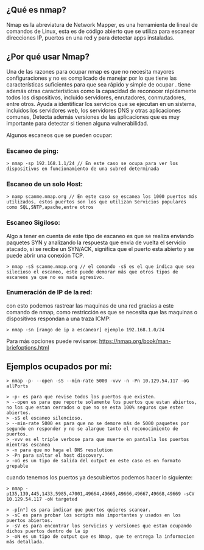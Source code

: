 ## ¿Qué es nmap?

Nmap es la abreviatura de Network Mapper, es una herramienta de lineal de comandos de Linux, esta es de código abierto que se utiliza para escanear direcciones IP, puertos en una red y para detectar apps instaladas. 

## ¿Por qué usar Nmap?

Una de las razones para ocupar nmap es que no necesita mayores configuraciones y no es complicado de manejar por lo que tiene las características suficientes para que sea rápido y simple de ocupar .
tiene además otras características como la capacidad de reconocer rápidamente todos los dispositivos, incluido servidores, enrutadores, conmutadores, entre otros.
Ayuda a identificar los servicios que se ejecutan en un sistema, incluidos los servidores web, los servidores DNS y otras aplicaciones comunes, Detecta además versiones de las aplicaciones que es muy importante para detectar si tienen alguna vulnerabilidad. 

Algunos escaneos que se pueden ocupar:

### Escaneo de ping: 
```
> nmap -sp 192.168.1.1/24 // En este caso se ocupa para ver los dispositivos en funcionamiento de una subred determinada
```

### Escaneo de un solo Host: 
```
> namp scanme.nmap.org // En este caso se escanea los 1000 puertos más utilizados, estos puertos son los que utilizan Servicios populares como SQL,SNTP,apache,entre otros
```

### Escaneo Sigiloso: 
Algo a tener en cuenta de este tipo de escaneo es que se realiza enviando paquetes SYN y analizando la respuesta que envia de vuelta el servicio atacado, si se recibe un SYN/ACK, significa que el puerto esta abierto y se puede abrir una conexión TCP.

```
> nmap -sS scanme.nmap.org // el comando -sS es el que indica que sea silecioso el escaneo, este puede demorar más que otros tipos de escaneos ya que no es nada agresivo.
```

### Enumeración de IP de la red:
con esto podemos rastrear las maquinas de una red gracias a este comando de nmap, como restricción es que se necesita que las maquinas o dispositivos respondan a una traza ICMP:

```
> nmap -sn [rango de ip a escanear] ejemplo 192.168.1.0/24
```

Para más opciones puede revisarse: 
https://nmap.org/book/man-briefoptions.html

## Ejemplos ocupados por mí: 

```
> nmap -p- --open -sS --min-rate 5000 -vvv -n -Pn 10.129.54.117 -oG allPorts

> -p- es para que revise todos los puertos que existen.
> --open es para que reporte solamente los puertos que estan abiertos, no los que estan cerrados o que no se esta 100% seguros que esten abiertos.
> -sS el escaneo silencioso.
> --min-rate 5000 es para que no se demore más de 5000 paquetes por segundo en responder y no se alargue tanto el reconocimiento de puertos.
> -vvv es el triple verbose para que muerte en pantalla los puertos mientras escanea
> -n para que no haga el DNS resolution
> -Pn para saltar el host discovery.
> -oG es un tipo de salida del output en este caso es en formato grepable
```
cuando tenemos los puertos ya descubiertos podemos hacer lo siguiente: 
``` 
> nmap -p135,139,445,1433,5985,47001,49664,49665,49666,49667,49668,49669 -sCV 10.129.54.117 -oN targeted

> -p[n°] es para indicar que puertos quieres scanear.
> -sC es para probar los scripts más importantes y usados en los puertos abiertos.
> -sV es para encontrar los servicios y versiones que estan ocupando dichos puertos dentro de la ip
> -oN es un tipo de output que es Nmap, que te entrega la informacion más detallada. 
```
